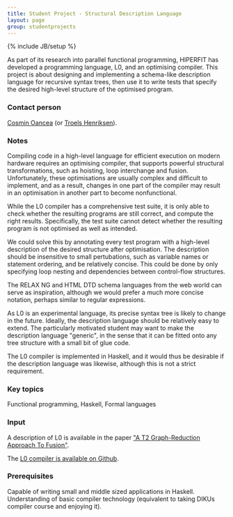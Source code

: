 ```yaml
---
title: Student Project - Structural Description Language
layout: page
group: studentprojects
---
```

{% include JB/setup %}

As part of its research into parallel functional programming, HIPERFIT
has developed a programming language, L0, and an optimising compiler.
This project is about designing and implementing a schema-like
description language for recursive syntax trees, then use it to write
tests that specify the desired high-level structure of the optimised
program.

### Contact person

[Cosmin Oancea](people.html) (or [Troels Henriksen](people.html)).

### Notes

Compiling code in a high-level language for efficient execution on
modern hardware requires an optimising compiler, that supports powerful
structural transformations, such as hoisting, loop interchange and
fusion.  Unfortunately, these optimisations are usually complex and
difficult to implement, and as a result, changes in one part of the
compiler may result in an optimisation in another part to become
nonfunctional.

While the L0 compiler has a comprehensive test suite, it is only able to
check whether the resulting programs are still correct, and compute the
right results.  Specifically, the test suite cannot detect whether the
resulting program is not optimised as well as intended.

We could solve this by annotating every test program with a high-level
description of the desired structure after optimisation.  The
description should be insensitive to small pertubations, such as
variable names or statement ordering, and be relatively concise.  This
could be done by only specifying loop nesting and dependencies between
control-flow structures.

The RELAX NG and HTML DTD schema languages from the web world can
serve as inspiration, although we would prefer a much more concise
notation, perhaps similar to regular expressions.

As L0 is an experimental language, its precise syntax tree is likely to
change in the future.  Ideally, the description language should be
relatively easy to extend.  The particularly motivated student may want
to make the description language "generic", in the sense that it can be
fitted onto any tree structure with a small bit of glue code.

The L0 compiler is implemented in Haskell, and it would thus be
desirable if the description language was likewise, although this is not
a strict requirement.

### Key topics

Functional programming, Haskell, Formal languages

### Input

A description of L0 is available in the paper ["A T2 Graph-Reduction
Approach To Fusion"](pdf/fhpc13_troels.pdf).

The [L0 compiler is available on
Github](https://github.com/HIPERFIT/L0Language).


### Prerequisites

Capable of writing small and middle sized applications in Haskell.
Understanding of basic compiler technology (equivalent to taking DIKUs
compiler course and enjoying it).
